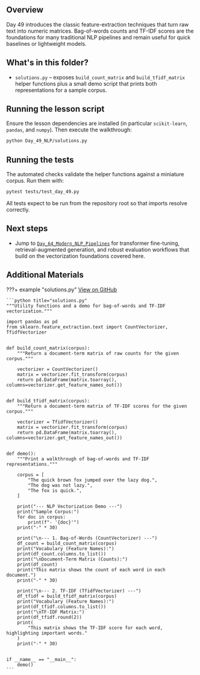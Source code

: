 ## Overview

Day 49 introduces the classic feature-extraction techniques that turn raw
text into numeric matrices. Bag-of-words counts and TF-IDF scores are the
foundations for many traditional NLP pipelines and remain useful for quick
baselines or lightweight models.

## What's in this folder?

- `solutions.py` – exposes `build_count_matrix` and `build_tfidf_matrix`
  helper functions plus a small demo script that prints both
  representations for a sample corpus.

## Running the lesson script

Ensure the lesson dependencies are installed (in particular
`scikit-learn`, `pandas`, and `numpy`). Then execute the walkthrough:

```bash
python Day_49_NLP/solutions.py
```

## Running the tests

The automated checks validate the helper functions against a miniature
corpus. Run them with:

```bash
pytest tests/test_day_49.py
```

All tests expect to be run from the repository root so that imports
resolve correctly.

## Next steps

- Jump to [`Day_64_Modern_NLP_Pipelines`](https://github.com/saint2706/Coding-For-MBA/blob/main/Day_64_Modern_NLP_Pipelines/README.md)
  for transformer fine-tuning, retrieval-augmented generation, and robust
  evaluation workflows that build on the vectorization foundations covered
  here.

## Additional Materials

???+ example "solutions.py"
[View on GitHub](https://github.com/saint2706/Coding-For-MBA/blob/main/Day_49_NLP/solutions.py)

````
```python title="solutions.py"
"""Utility functions and a demo for bag-of-words and TF-IDF vectorization."""

import pandas as pd
from sklearn.feature_extraction.text import CountVectorizer, TfidfVectorizer


def build_count_matrix(corpus):
    """Return a document-term matrix of raw counts for the given corpus."""

    vectorizer = CountVectorizer()
    matrix = vectorizer.fit_transform(corpus)
    return pd.DataFrame(matrix.toarray(), columns=vectorizer.get_feature_names_out())


def build_tfidf_matrix(corpus):
    """Return a document-term matrix of TF-IDF scores for the given corpus."""

    vectorizer = TfidfVectorizer()
    matrix = vectorizer.fit_transform(corpus)
    return pd.DataFrame(matrix.toarray(), columns=vectorizer.get_feature_names_out())


def demo():
    """Print a walkthrough of bag-of-words and TF-IDF representations."""

    corpus = [
        "The quick brown fox jumped over the lazy dog.",
        "The dog was not lazy.",
        "The fox is quick.",
    ]

    print("--- NLP Vectorization Demo ---")
    print("Sample Corpus:")
    for doc in corpus:
        print(f"- '{doc}'")
    print("-" * 30)

    print("\n--- 1. Bag-of-Words (CountVectorizer) ---")
    df_count = build_count_matrix(corpus)
    print("Vocabulary (Feature Names):")
    print(df_count.columns.to_list())
    print("\nDocument-Term Matrix (Counts):")
    print(df_count)
    print("This matrix shows the count of each word in each document.")
    print("-" * 30)

    print("\n--- 2. TF-IDF (TfidfVectorizer) ---")
    df_tfidf = build_tfidf_matrix(corpus)
    print("Vocabulary (Feature Names):")
    print(df_tfidf.columns.to_list())
    print("\nTF-IDF Matrix:")
    print(df_tfidf.round(2))
    print(
        "This matrix shows the TF-IDF score for each word, highlighting important words."
    )
    print("-" * 30)


if __name__ == "__main__":
    demo()
```
````
